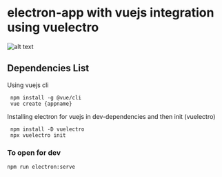 # electron-app with vuejs integration using vuelectro

![alt text](https://i.imgur.com/zHgXG4f.png)

## Dependencies List
Using vuejs cli
```
 npm install -g @vue/cli
 vue create {appname}
```

Installing electron for vuejs in dev-dependencies and then init (vuelectro) 
```
 npm install -D vuelectro
 npx vuelectro init 
```

### To open for dev
```
npm run electron:serve 
```